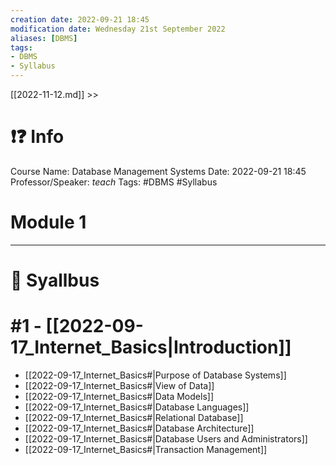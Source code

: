 ```yaml
---
creation date: 2022-09-21 18:45
modification date: Wednesday 21st September 2022
aliases: [DBMS] 
tags: 
- DBMS
- Syllabus
---
```


[[2022-11-12.md]] >>

# ❗❓ Info
Course Name: Database Management Systems
Date: 2022-09-21 18:45
Professor/Speaker: *teach*
Tags: #DBMS #Syllabus  

# Module 1
---
# 📕 Syallbus

#  #1 - [[2022-09-17_Internet_Basics|Introduction]]
- [[2022-09-17_Internet_Basics#|Purpose of Database Systems]]
- [[2022-09-17_Internet_Basics#|View of Data]]
- [[2022-09-17_Internet_Basics#|Data Models]]
- [[2022-09-17_Internet_Basics#|Database Languages]]
- [[2022-09-17_Internet_Basics#|Relational Database]]
- [[2022-09-17_Internet_Basics#|Database Architecture]]
- [[2022-09-17_Internet_Basics#|Database Users and Administrators]]
- [[2022-09-17_Internet_Basics#|Transaction Management]]